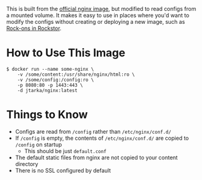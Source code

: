 This is built from the [official nginx image][official], but modified to read
configs from a mounted volume. It makes it easy to use in places where you'd
want to modify the configs without creating or deploying a new image, such as
[Rock-ons in Rockstor][rockons].

[official]: https://hub.docker.com/_/nginx/
[rockons]: http://rockstor.com/docs/docker-based-rock-ons/overview.html

# How to Use This Image

```
$ docker run --name some-nginx \
    -v /some/content:/usr/share/nginx/html:ro \
    -v /some/config:/config:ro \
    -p 8080:80 -p 1443:443 \
    -d jtarka/nginx:latest
```

# Things to Know
- Configs are read from `/config` rather than `/etc/nginx/conf.d/`
- If `/config` is empty, the contents of `/etc/nginx/conf.d/` are copied to
  `/config` on startup
  - This should be just `default.conf`
- The default static files from nginx are not copied to your content directory
- There is no SSL configured by default


